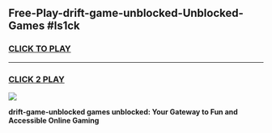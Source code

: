 
## Free-Play-drift-game-unblocked-Unblocked-Games #ls1ck
<h3>
<a href="https://news.freeplayer.one?title=drift-game-unblocked&ref=8M">CLICK TO PLAY</a></h3>
<hr>

<h3>
<a href="https://news.freeplayer.one?title=drift-game-unblocked&ref=8M">CLICK 2 PLAY</a>
  
</h3>

<a href="https://news.freeplayer.one?title=drift-game-unblocked&ref=8M"><img src="https://clearcache.store/games.png"></a>


**drift-game-unblocked games unblocked: Your Gateway to Fun and Accessible Online Gaming**
